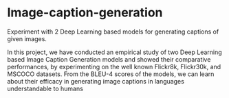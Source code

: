 # Image-caption-generation
Experiment with 2 Deep Learning based models for generating captions of given images.

In this project, we have conducted an empirical study of two Deep Learning based Image Caption Generation models and showed their comparative performances, by experimenting on the well known Flickr8k, Flickr30k, and MSCOCO datasets. From the BLEU-4 scores of the
models, we can learn about their efficacy in generating image captions in languages understandable to humans

